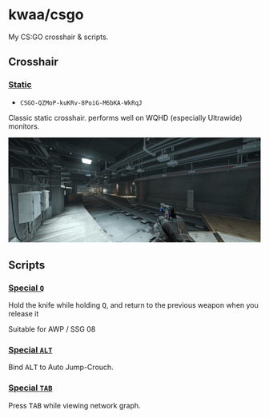 # kwaa/csgo

My CS:GO crosshair &amp; scripts.

## Crosshair

### [Static](crosshair_static.cfg)

- `CSGO-QZMoP-kuKRv-8PoiG-M6bKA-WkRqJ`

Classic static crosshair. performs well on WQHD (especially Ultrawide) monitors.

![crosshair_static](crosshair_static.webp)

## Scripts

### [Special `Q`](special_q.cfg)

Hold the knife while holding <kbd>Q</kbd>, and return to the previous weapon when you release it

Suitable for AWP / SSG 08

### [Special `ALT`](special_alt.cfg)

Bind <kbd>ALT</kbd> to Auto Jump-Crouch.

### [Special `TAB`](special_tab.cfg)

Press <kbd>TAB</kbd> while viewing network graph.
